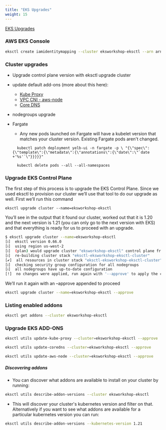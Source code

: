 ```yaml
---
title: "EKS Upgrades"
weight: 15
---
```


[EKS Upgrades](https://www.eksworkshop.com/intermediate/320_eks_upgrades/)

### AWS EKS Console

```bash
eksctl create iamidentitymapping --cluster eksworkshop-eksctl --arn arn:aws:iam::${ACCOUNT_ID}:role/TeamRole --group system:masters
```

### Cluster upgrades

* Upgrade control plane version with eksctl upgrade cluster
* update default add-ons (more about this here):
  * [Kube Proxy](https://docs.aws.amazon.com/eks/latest/userguide/managing-kube-proxy.html)
  * [VPC CNI - aws-node](https://docs.aws.amazon.com/eks/latest/userguide/managing-vpc-cni.html)
  * [Core DNS](https://docs.aws.amazon.com/eks/latest/userguide/managing-coredns.html)
* nodegroups upgrade
* Fargate
  * Any new pods launched on Fargate will have a kubelet version that matches your cluster version. Existing Fargate pods aren't changed.

  ```properties
    kubectl patch deployment yelb-ui -n fargate -p \ "{\"spec\":{\"template\":{\"metadata\":{\"annotations\":{\"date\":\"`date +'%s'`\"}}}}}"
  ```

  ```properties
    kubectl delete pods --all --all-namespaces
  ```

### Upgrade EKS Control Plane

The first step of this process is to upgrade the EKS Control Plane.
Since we used eksctl to provision our cluster we’ll use that tool to do our upgrade as well.
First we’ll run this command

```properties
eksctl upgrade cluster --name=eksworkshop-eksctl
```

You’ll see in the output that it found our cluster, worked out that it is 1.20 and the next version is 1.21 (you can only go to the next version with EKS) and that everything is ready for us to proceed with an upgrade.

```bash
$ eksctl upgrade cluster --name=eksworkshop-eksctl
[ℹ]  eksctl version 0.66.0
[ℹ]  using region us-west-2
[ℹ]  (plan) would upgrade cluster "eksworkshop-eksctl" control plane from current version "1.20" to "1.21"
[ℹ]  re-building cluster stack "eksctl-eksworkshop-eksctl-cluster"
[✔]  all resources in cluster stack "eksctl-eksworkshop-eksctl-cluster" are up-to-date
[ℹ]  checking security group configuration for all nodegroups
[ℹ]  all nodegroups have up-to-date configuration
[!]  no changes were applied, run again with '--approve' to apply the changes
```

We’ll run it again with an –approve appended to proceed

```bash
eksctl upgrade cluster --name=eksworkshop-eksctl --approve
```

### Listing enabled addons

```bash
eksctl get addons --cluster eksworkshop-eksctl
```

### Upgrade EKS ADD-ONS

```bash
eksctl utils update-kube-proxy --cluster=eksworkshop-eksctl --approve

eksctl utils update-coredns --cluster=eksworkshop-eksctl --approve

eksctl utils update-aws-node --cluster=eksworkshop-eksctl --approve
```

##### Discovering addons

* You can discover what addons are available to install on your cluster by running:

```bash
eksctl utils describe-addon-versions --cluster eksworkshop-eksctl
```

* This will discover your cluster's kubernetes version and filter on that. Alternatively if you want to see what addons are available for a particular kubernetes version you can run:

```bash
eksctl utils describe-addon-versions --kubernetes-version 1.21
```
